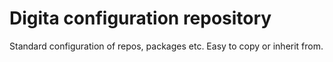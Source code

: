 # Digita configuration repository

Standard configuration of repos, packages etc. Easy to copy or inherit from.
